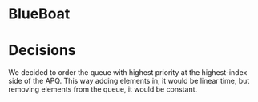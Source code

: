 # BlueBoat

# Decisions  
We decided to order the queue with highest priority at the highest-index side of the APQ. This way adding elements in, it would be linear time, but removing elements from the queue, it would be constant.

